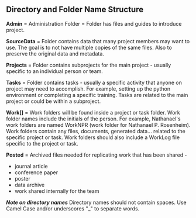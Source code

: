 ## Directory and Folder Name Structure

**Admin**      = Administration Folder = Folder has files and guides to introduce project. 

**SourceData** = Folder contains data that many project members may want to use. 
The goal is to not have multiple copies of the same files. 
Also to preserve the original data and metadata.

**Projects** = Folder contains subprojects for the main project - usually specific to an individual person or team.

**Tasks** = Folder contains tasks - usually a specific activity that anyone on project may need to accomplish. For example, setting up the python environment or completing a specific training. Tasks are related to the main project or could be within a subproject.

**Work[]** = Work folders will be found inside a project or task folder. Work folder names include the initials of the person. For example, Nathanael's work folders are named WorkNPR (work folder for Nathanael P. Rosenheim). Work folders contain any files, documents, generated data... related to the specific project or task. Work folders should also include a WorkLog file specific to the project or task. 

**Posted** = Archived files needed for replicating work that has been shared - 
- journal article
- conference paper
- poster
- data archive
- work shared internally for the team
        
***Note on directory names*** Directory names should not contain spaces. Use Camel Case and/or underscores "_" to separate words.
